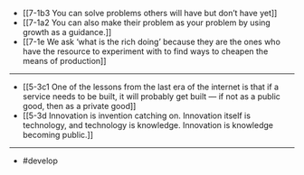 - [[7-1b3 You can solve problems others will have but don’t have yet]]
- [[7-1a2 You can also make their problem as your problem by using growth as a guidance.]]
- [[7-1e We ask ‘what is the rich doing’ because they are the ones who have the resource to experiment with to find ways to cheapen the means of production]]
---
- [[5-3c1 One of the lessons from the last era of the internet is that if a service needs to be built, it will probably get built — if not as a public good, then as a private good]]
- [[5-3d Innovation is invention catching on. Innovation itself is technology, and technology is knowledge. Innovation is knowledge becoming public.]]
---
- #develop
